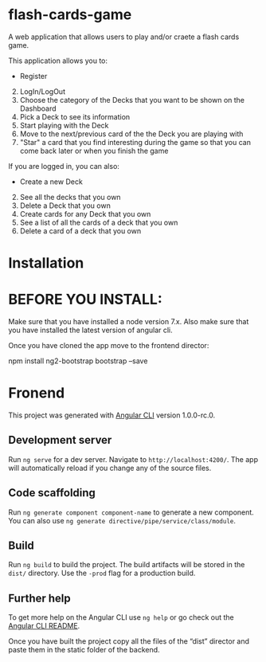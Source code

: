 ﻿# flash-cards-game
A web application that allows users to play and/or craete a flash cards game.

This application allows you to:
-   Register
2. LogIn/LogOut
3. Choose the category of the Decks that you want to be shown on the Dashboard
4. Pick a Deck to see its information 
5. Start playing with the Deck
6. Move to the next/previous card of the the Deck you are playing with
7. "Star" a card that you find interesting during the game so that you can come back later or when you finish the game

If you are logged in, you can also:
-  Create a new Deck
2. See all the decks that you own
3. Delete a Deck that you own
4. Create cards for any Deck that you own
5. See a list of all the cards of a deck that you own
6. Delete a card of a deck that you own 

# Installation

# BEFORE YOU INSTALL:

Make sure that you have installed a node version 7.x.
Also make sure that you have installed the latest version of angular cli.

Once you have cloned the app move to the frontend director:

npm install ng2-bootstrap bootstrap –save


# Fronend

This project was generated with [Angular CLI](https://github.com/angular/angular-cli) version 1.0.0-rc.0.

## Development server
Run `ng serve` for a dev server. Navigate to `http://localhost:4200/`. The app will automatically reload if you change any of the source files.

## Code scaffolding

Run `ng generate component component-name` to generate a new component. You can also use `ng generate directive/pipe/service/class/module`.

## Build

Run `ng build` to build the project. The build artifacts will be stored in the `dist/` directory. Use the `-prod` flag for a production build.


## Further help

To get more help on the Angular CLI use `ng help` or go check out the [Angular CLI README](https://github.com/angular/angular-cli/blob/master/README.md).


Once you have built the project copy all the files of the “dist” director and paste them in the static folder of the backend.

